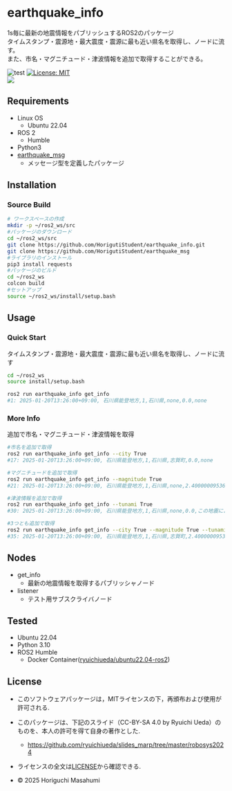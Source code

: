 # earthquake_info
1s毎に最新の地震情報をパブリッシュするROS2のパッケージ \
タイムスタンプ・震源地・最大震度・震源に最も近い県名を取得し、ノードに流す。\
また、市名・マグニチュード・津波情報を追加で取得することができる。

![test](https://github.com/HorigutiStudent/mypkg/actions/workflows/test.yml/badge.svg)
[![License: MIT](https://img.shields.io/badge/License-MIT-yellow.svg)](https://opensource.org/licenses/MIT) \
<img src="https://img.shields.io/badge/-Python-F9DC3E.svg?logo=python&style=flat">
## Requirements

- Linux OS
  - Ubuntu 22.04 
- ROS 2
  - Humble
- Python3
- [earthquake_msg](https://github.com/HorigutiStudent/Earthquake_msg)
  - メッセージ型を定義したパッケージ
## Installation 
### Source Build

```sh
# ワークスペースの作成
mkdir -p ~/ros2_ws/src
#パッケージのダウンロード
cd ~/ros2_ws/src
git clone https://github.com/HorigutiStudent/earthquake_info.git
git clone https://github.com/HorigutiStudent/earthquake_msg
#ライブラリのインストール
pip3 install requests
#パッケージのビルド
cd ~/ros2_ws
colcon build 
#セットアップ
source ~/ros2_ws/install/setup.bash
```
## Usage
### Quick Start
タイムスタンプ・震源地・最大震度・震源に最も近い県名を取得し、ノードに流す
```sh
cd ~/ros2_ws
source install/setup.bash 

ros2 run earthquake_info get_info 
#1: 2025-01-20T13:26:00+09:00, 石川県能登地方,1,石川県,none,0.0,none
```
### More Info
追加で市名・マグニチュード・津波情報を取得
```sh
#市名を追加で取得
ros2 run earthquake_info get_info --city True
#17: 2025-01-20T13:26:00+09:00, 石川県能登地方,1,石川県,志賀町,0.0,none

#マグニチュードを追加で取得
ros2 run earthquake_info get_info --magnitude True 
#21: 2025-01-20T13:26:00+09:00, 石川県能登地方,1,石川県,none,2.4000000953674316,none

#津波情報を追加で取得
ros2 run earthquake_info get_info --tunami True 
#30: 2025-01-20T13:26:00+09:00, 石川県能登地方,1,石川県,none,0.0,この地震による津波の心配はありません。

#3つとも追加で取得
ros2 run earthquake_info get_info --city True --magnitude True --tunami True 
#35: 2025-01-20T13:26:00+09:00, 石川県能登地方,1,石川県,志賀町,2.4000000953674316,この地震による津波の心配はありません。
```
## Nodes
- get_info
  - 最新の地震情報を取得するパブリッシャノード
- listener
  - テスト用サブスクライバノード

## Tested
- Ubuntu 22.04
- Python 3.10
- ROS2 Humble 
  - Docker Container([ryuichiueda/ubuntu22.04-ros2](https://hub.docker.com/r/ryuichiueda/ubuntu22.04-ros2))
## License
- このソフトウェアパッケージは，MITライセンスの下，再頒布および使用が許可される. 
- このパッケージは、下記のスライド（CC-BY-SA 4.0 by Ryuichi Ueda）のものを、本人の許可を得て自身の著作とした. 
  - https://github.com/ryuichiueda/slides_marp/tree/master/robosys2024 

- ライセンスの全文は[LICENSE](https://github.com/HorigutiStudent/mypkg/tree/dev?tab=License-1-ov-file)から確認できる.
- © 2025 Horiguchi Masahumi 